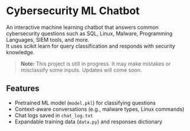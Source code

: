 # Cybersecurity ML Chatbot  

An interactive machine learning chatbot that answers common cybersecurity questions such as SQL, Linux, Malware, Programming Languages, SIEM tools, and more.  
It uses scikit learn for query classification and responds with security knowledge.  

> **Note:** This project is still in progress. It may make mistakes or misclassify some inputs. Updates will come soon.  

## Features  
- Pretrained ML model (`model.pkl`) for classifying questions  
- Context-aware conversations (e.g., malware types, Linux commands)  
- Chat logs saved in `chat_log.txt`  
- Expandable training data (`data.py`) and responses dictionary  
